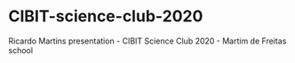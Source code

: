 # CIBIT-science-club-2020
Ricardo Martins presentation - CIBIT Science Club 2020 - Martim de Freitas school
